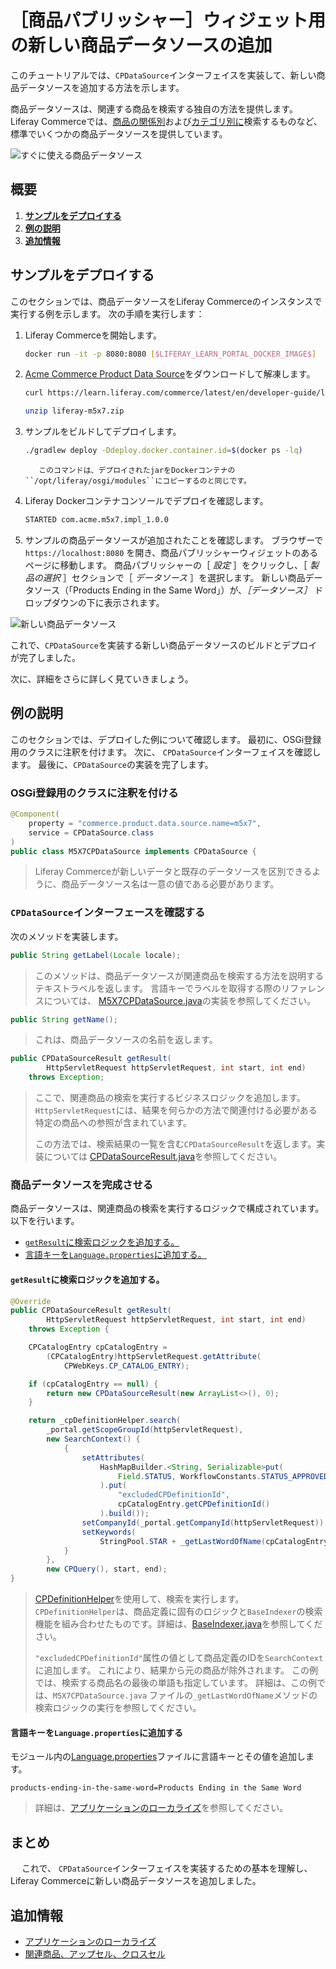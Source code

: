# ［商品パブリッシャー］ウィジェット用の新しい商品データソースの追加

このチュートリアルでは、`CPDataSource`インターフェイスを実装して、新しい商品データソースを追加する方法を示します。

商品データソースは、関連する商品を検索する独自の方法を提供します。 Liferay Commerceでは、[商品の関係別](https://github.com/liferay/liferay-portal/blob/[$LIFERAY_LEARN_PORTAL_GIT_TAG$]/modules/apps/commerce/commerce-product-service/src/main/java/com/liferay/commerce/product/internal/data/source/CPDataSourceDefinitionLinkTypeImpl.java)および[カテゴリ別に](https://github.com/liferay/liferay-portal/blob/[$LIFERAY_LEARN_PORTAL_GIT_TAG$]/modules/apps/commerce/commerce-product-service/src/main/java/com/liferay/commerce/product/internal/data/source/CPDataSourceAssetCategoriesImpl.java)検索するものなど、標準でいくつかの商品データソースを提供しています。

![すぐに使える商品データソース](./adding-a-new-product-data-source-for-the-product-publisher-widget/images/01.png "すぐに使える商品データソース")

## 概要

1. [**サンプルをデプロイする**](#deploy-an-example)
1. [**例の説明**](#walk-through-the-example)
1. [**追加情報**](#additional-information)

## サンプルをデプロイする

このセクションでは、商品データソースをLiferay Commerceのインスタンスで実行する例を示します。 次の手順を実行します：

1. Liferay Commerceを開始します。

    ```bash
    docker run -it -p 8080:8080 [$LIFERAY_LEARN_PORTAL_DOCKER_IMAGE$]
    ```

1. [Acme Commerce Product Data Source](./liferay-m5x7.zip)をダウンロードして解凍します。

    ```bash
    curl https://learn.liferay.com/commerce/latest/en/developer-guide/liferay-m5x7.zip -O
    ```

    ```bash
    unzip liferay-m5x7.zip
    ```

1. サンプルをビルドしてデプロイします。

    ```bash
    ./gradlew deploy -Ddeploy.docker.container.id=$(docker ps -lq)
    ```

    ```{note}
       このコマンドは、デプロイされたjarをDockerコンテナの ``/opt/liferay/osgi/modules``にコピーするのと同じです。
    ```

1. Liferay Dockerコンテナコンソールでデプロイを確認します。

    ```bash
    STARTED com.acme.m5x7.impl_1.0.0
    ```

1. サンプルの商品データソースが追加されたことを確認します。 ブラウザーで  `https://localhost:8080`  を開き、商品パブリッシャーウィジェットのあるページに移動します。 商品パブリッシャーの［ _設定_ ］をクリックし、［ _製品の選択_ ］セクションで［ _データソース_ ］を選択します。 新しい商品データソース（「Products Ending in the Same Word」）が、_［データソース］_ ドロップダウンの下に表示されます。

![新しい商品データソース](./adding-a-new-product-data-source-for-the-product-publisher-widget/images/02.png "新しい商品データソース")

これで、`CPDataSource`を実装する新しい商品データソースのビルドとデプロイが完了しました。

次に、詳細をさらに詳しく見ていきましょう。

## 例の説明

このセクションでは、デプロイした例について確認します。 最初に、OSGi登録用のクラスに注釈を付けます。 次に、 `CPDataSource`インターフェイスを確認します。 最後に、`CPDataSource`の実装を完了します。

### OSGi登録用のクラスに注釈を付ける

```java
@Component(
    property = "commerce.product.data.source.name=m5x7",
    service = CPDataSource.class
)
public class M5X7CPDataSource implements CPDataSource {
```

> Liferay Commerceが新しいデータと既存のデータソースを区別できるように、商品データソース名は一意の値である必要があります。

### `CPDataSource`インターフェースを確認する

次のメソッドを実装します。

```java
public String getLabel(Locale locale);
```

> このメソッドは、商品データソースが関連商品を検索する方法を説明するテキストラベルを返します。 言語キーでラベルを取得する際のリファレンスについては、 [M5X7CPDataSource.java](https://github.com/liferay/liferay-learn/blob/master/docs/commerce/latest/en/developer-guide/adding-a-new-product-data-source-for-the-product-publisher-widget/resources/liferay-m5x7.zip/m5x7-impl/src/main/java/com/acme/m5x7/internal/commerce/product/data/source/M5X7CPDataSource.java)の実装を参照してください。

```java
public String getName();
```

> これは、商品データソースの名前を返します。

```java
public CPDataSourceResult getResult(
        HttpServletRequest httpServletRequest, int start, int end)
    throws Exception;
```

> ここで、関連商品の検索を実行するビジネスロジックを追加します。 `HttpServletRequest`には、結果を何らかの方法で関連付ける必要がある特定の商品への参照が含まれています。
> 
> この方法では、検索結果の一覧を含む`CPDataSourceResult`を返します。実装については [CPDataSourceResult.java](https://github.com/liferay/liferay-portal/blob/[$LIFERAY_LEARN_PORTAL_GIT_TAG$]/modules/apps/commerce/commerce-product-api/src/main/java/com/liferay/commerce/product/data/source/CPDataSourceResult.java)を参照してください。

### 商品データソースを完成させる

商品データソースは、関連商品の検索を実行するロジックで構成されています。 以下を行います。

* [`getResult`に検索ロジックを追加する。](#add-the-search-logic-to-getresult)
* [言語キーを`Language.properties`に追加する。](#add-the-language-key-to-languageproperties)

#### `getResult`に検索ロジックを追加する。

```java
@Override
public CPDataSourceResult getResult(
        HttpServletRequest httpServletRequest, int start, int end)
    throws Exception {

    CPCatalogEntry cpCatalogEntry =
        (CPCatalogEntry)httpServletRequest.getAttribute(
            CPWebKeys.CP_CATALOG_ENTRY);

    if (cpCatalogEntry == null) {
        return new CPDataSourceResult(new ArrayList<>(), 0);
    }

    return _cpDefinitionHelper.search(
        _portal.getScopeGroupId(httpServletRequest),
        new SearchContext() {
            {
                setAttributes(
                    HashMapBuilder.<String, Serializable>put(
                        Field.STATUS, WorkflowConstants.STATUS_APPROVED
                    ).put(
                        "excludedCPDefinitionId",
                        cpCatalogEntry.getCPDefinitionId()
                    ).build());
                setCompanyId(_portal.getCompanyId(httpServletRequest));
                setKeywords(
                    StringPool.STAR + _getLastWordOfName(cpCatalogEntry));
            }
        },
        new CPQuery(), start, end);
}
```

> [CPDefinitionHelper](https://github.com/liferay/liferay-portal/blob/[$LIFERAY_LEARN_PORTAL_GIT_TAG$]/modules/apps/commerce/commerce-product-service/src/main/java/com/liferay/commerce/product/internal/util/CPDefinitionHelperImpl.java)を使用して、検索を実行します。 `CPDefinitionHelper`は、商品定義に固有のロジックと`BaseIndexer`の検索機能を組み合わせたものです。詳細は、[BaseIndexer.java](https://github.com/liferay/liferay-portal/blob/[$LIFERAY_LEARN_PORTAL_GIT_TAG$]/portal-kernel/src/com/liferay/portal/kernel/search/BaseIndexer.java)を参照してください。
> 
> `"excludedCPDefinitionId"`属性の値として商品定義のIDを`SearchContext`に追加します。 これにより、結果から元の商品が除外されます。 この例では、検索する商品名の最後の単語も指定しています。 詳細は、この例では、`M5X7CPDataSource.java` ファイルの`_getLastWordOfName`メソッドの検索ロジックの実行を参照してください。

#### 言語キーを`Language.properties`に追加する

モジュール内の[Language.properties](https://github.com/liferay/liferay-learn/blob/master/docs/commerce/latest/en/developer-guide/adding-a-new-product-data-source-for-the-product-publisher-widget/resources/liferay-m5x7.zip/m5x7-impl/src/main/resources/content/Language.properties)ファイルに言語キーとその値を追加します。

```properties
products-ending-in-the-same-word=Products Ending in the Same Word
```

> 詳細は、[アプリケーションのローカライズ](https://help.liferay.com/hc/en-us/articles/360018168251-Localizing-Your-Application)を参照してください。

## まとめ

　 これで、 `CPDataSource`インターフェイスを実装するための基本を理解し、Liferay Commerceに新しい商品データソースを追加しました。

## 追加情報

* [アプリケーションのローカライズ](https://help.liferay.com/hc/en-us/articles/360018168251-Localizing-Your-Application)
* [関連商品、アップセル、クロスセル](../../managing-a-catalog/creating-and-managing-products/products/related-products-up-sells-and-cross-sells.md)
